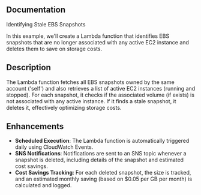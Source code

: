## Documentation
Identifying Stale EBS Snapshots

In this example, we'll create a Lambda function that identifies EBS snapshots that are no longer associated with any active EC2 instance and deletes them to save on storage costs.

## Description
The Lambda function fetches all EBS snapshots owned by the same account ('self') and also retrieves a list of active EC2 instances (running and stopped). For each snapshot, it checks if the associated volume (if exists) is not associated with any active instance. If it finds a stale snapshot, it deletes it, effectively optimizing storage costs.

## Enhancements

- **Scheduled Execution**: The Lambda function is automatically triggered daily using CloudWatch Events.
- **SNS Notifications**: Notifications are sent to an SNS topic whenever a snapshot is deleted, including details of the snapshot and estimated cost savings.
- **Cost Savings Tracking**: For each deleted snapshot, the size is tracked, and an estimated monthly saving (based on $0.05 per GB per month) is calculated and logged.
